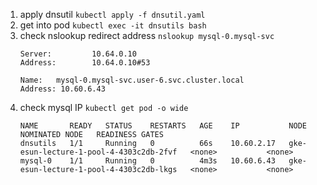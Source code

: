 1. apply dnsutil
   `kubectl apply -f dnsutil.yaml`
2. get into pod
   `kubectl exec -it dnsutils bash`
3. check nslookup redirect address
   `nslookup mysql-0.mysql-svc`
   ```
   Server:         10.64.0.10
   Address:        10.64.0.10#53

   Name:   mysql-0.mysql-svc.user-6.svc.cluster.local
   Address: 10.60.6.43
   ```
4. check mysql IP
   `kubectl get pod -o wide`
   ```
   NAME       READY   STATUS    RESTARTS   AGE    IP           NODE                                      NOMINATED NODE   READINESS GATES
   dnsutils   1/1     Running   0          66s    10.60.2.17   gke-esun-lecture-1-pool-4-4303c2db-2fvf   <none>           <none>
   mysql-0    1/1     Running   0          4m3s   10.60.6.43   gke-esun-lecture-1-pool-4-4303c2db-lkgs   <none>           <none>
   ```
